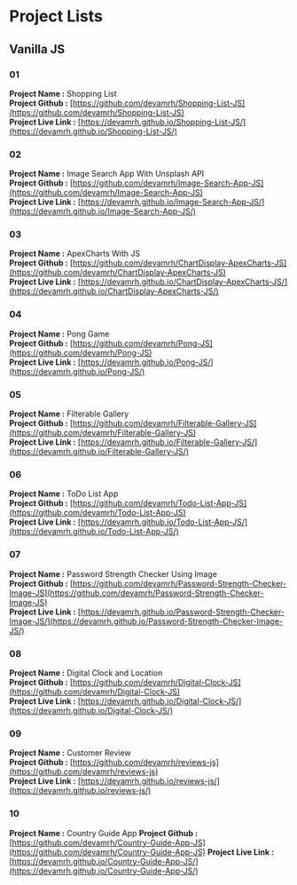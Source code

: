 

# Project Lists


## Vanilla JS

### 01
**Project Name :** Shopping List  
**Project Github :** [https://github.com/devamrh/Shopping-List-JS](https://github.com/devamrh/Shopping-List-JS)  
**Project Live Link :** [https://devamrh.github.io/Shopping-List-JS/](https://devamrh.github.io/Shopping-List-JS/)

### 02
**Project Name :** Image Search App With Unsplash API  
**Project Github :** [https://github.com/devamrh/Image-Search-App-JS](https://github.com/devamrh/Image-Search-App-JS)  
**Project Live Link :** [https://devamrh.github.io/Image-Search-App-JS/](https://devamrh.github.io/Image-Search-App-JS/)

### 03
**Project Name :** ApexCharts With JS  
**Project Github :** [https://github.com/devamrh/ChartDisplay-ApexCharts-JS](https://github.com/devamrh/ChartDisplay-ApexCharts-JS)  
**Project Live Link :** [https://devamrh.github.io/ChartDisplay-ApexCharts-JS/](https://devamrh.github.io/ChartDisplay-ApexCharts-JS/)

### 04
**Project Name :** Pong Game  
**Project Github :** [https://github.com/devamrh/Pong-JS](https://github.com/devamrh/Pong-JS)  
**Project Live Link :** [https://devamrh.github.io/Pong-JS/](https://devamrh.github.io/Pong-JS/)

### 05
**Project Name :** Filterable Gallery  
**Project Github :** [https://github.com/devamrh/Filterable-Gallery-JS](https://github.com/devamrh/Filterable-Gallery-JS)  
**Project Live Link :** [https://devamrh.github.io/Filterable-Gallery-JS/](https://devamrh.github.io/Filterable-Gallery-JS/)

### 06
**Project Name :** ToDo List App  
**Project Github :** [https://github.com/devamrh/Todo-List-App-JS](https://github.com/devamrh/Todo-List-App-JS)  
**Project Live Link :** [https://devamrh.github.io/Todo-List-App-JS/](https://devamrh.github.io/Todo-List-App-JS/)

### 07
**Project Name :** Password Strength Checker Using Image  
**Project Github :** [https://github.com/devamrh/Password-Strength-Checker-Image-JS](https://github.com/devamrh/Password-Strength-Checker-Image-JS)  
**Project Live Link :** [https://devamrh.github.io/Password-Strength-Checker-Image-JS/](https://devamrh.github.io/Password-Strength-Checker-Image-JS/)

### 08
**Project Name :** Digital Clock and Location  
**Project Github :** [https://github.com/devamrh/Digital-Clock-JS](https://github.com/devamrh/Digital-Clock-JS)  
**Project Live Link :** [https://devamrh.github.io/Digital-Clock-JS/](https://devamrh.github.io/Digital-Clock-JS/)

### 09
**Project Name :** Customer Review  
**Project Github :** [https://github.com/devamrh/reviews-js](https://github.com/devamrh/reviews-js)  
**Project Live Link :** [https://devamrh.github.io/reviews-js/](https://devamrh.github.io/reviews-js/)

### 10
**Project Name :** Country Guide App
**Project Github :** [https://github.com/devamrh/Country-Guide-App-JS](https://github.com/devamrh/Country-Guide-App-JS)
**Project Live Link :** [https://devamrh.github.io/Country-Guide-App-JS/](https://devamrh.github.io/Country-Guide-App-JS/)



